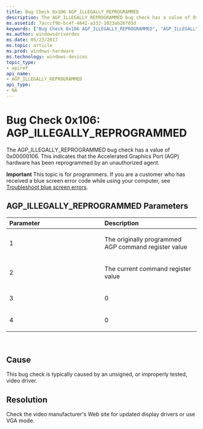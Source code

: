 ```yaml
---
title: Bug Check 0x106 AGP_ILLEGALLY_REPROGRAMMED
description: The AGP_ILLEGALLY_REPROGRAMMED bug check has a value of 0x00000106. This indicates that the Accelerated Graphics Port (AGP) hardware has been reprogrammed by an unauthorized agent.
ms.assetid: 7acccf9b-bc4f-4842-a332-1023ab26f03d
keywords: ["Bug Check 0x106 AGP_ILLEGALLY_REPROGRAMMED", "AGP_ILLEGALLY_REPROGRAMMED"]
ms.author: windowsdriverdev
ms.date: 05/23/2017
ms.topic: article
ms.prod: windows-hardware
ms.technology: windows-devices
topic_type:
- apiref
api_name:
- AGP_ILLEGALLY_REPROGRAMMED
api_type:
- NA
---
```


# Bug Check 0x106: AGP\_ILLEGALLY\_REPROGRAMMED


The AGP\_ILLEGALLY\_REPROGRAMMED bug check has a value of 0x00000106. This indicates that the Accelerated Graphics Port (AGP) hardware has been reprogrammed by an unauthorized agent.

**Important** This topic is for programmers. If you are a customer who has received a blue screen error code while using your computer, see [Troubleshoot blue screen errors](http://windows.microsoft.com/windows-10/troubleshoot-blue-screen-errors).

## AGP\_ILLEGALLY\_REPROGRAMMED Parameters


<table>
<colgroup>
<col width="50%" />
<col width="50%" />
</colgroup>
<thead>
<tr class="header">
<th align="left">Parameter</th>
<th align="left">Description</th>
</tr>
</thead>
<tbody>
<tr class="odd">
<td align="left"><p>1</p></td>
<td align="left"><p>The originally programmed AGP command register value</p></td>
</tr>
<tr class="even">
<td align="left"><p>2</p></td>
<td align="left"><p>The current command register value</p></td>
</tr>
<tr class="odd">
<td align="left"><p>3</p></td>
<td align="left"><p>0</p></td>
</tr>
<tr class="even">
<td align="left"><p>4</p></td>
<td align="left"><p>0</p></td>
</tr>
</tbody>
</table>

 

Cause
-----

This bug check is typically caused by an unsigned, or improperly tested, video driver.

Resolution
----------

Check the video manufacturer's Web site for updated display drivers or use VGA mode.

 

 




